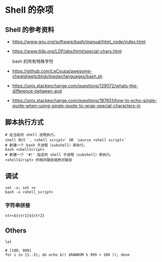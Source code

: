 # Shell 的杂项

## Shell 的参考资料

- <https://www.gnu.org/software/bash/manual/html_node/index.html>
- <https://www.tldp.org/LDP/abs/html/special-chars.html>

    bash 的所有特殊字符

- <https://github.com/LeCoupa/awesome-cheatsheets/blob/master/languages/bash.sh>

- <https://unix.stackexchange.com/questions/129072/whats-the-difference-between-and>
- <https://unix.stackexchange.com/questions/187651/how-to-echo-single-quote-when-using-single-quote-to-wrap-special-characters-in>

## 脚本执行方式

    # 在当前的 shell 进程执行。
    shell 执行 `. <shell script>` OR `source <shell script>`
    # 新建一个 bash 子进程（subshell）来执行。
    bash <shellScript>
    # 新建一个 '#!' 指定的 shell 子进程（subshell）来执行。
    <shellScript> 的相对路径或绝对路径

## 调试

    set -x; set +x
    bash -x <shell_script>

### 字符串拼接

    str=${str1}${str2}

## Others

    let

    # [100, 999]
    for i in {1..5}; do echo $(( $RANDOM % 999 + 100 )); done
